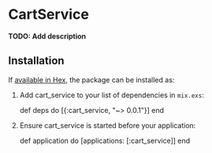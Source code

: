 # CartService

**TODO: Add description**

## Installation

If [available in Hex](https://hex.pm/docs/publish), the package can be installed as:

  1. Add cart_service to your list of dependencies in `mix.exs`:

        def deps do
          [{:cart_service, "~> 0.0.1"}]
        end

  2. Ensure cart_service is started before your application:

        def application do
          [applications: [:cart_service]]
        end

